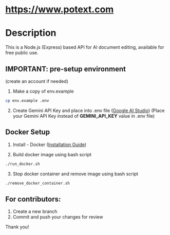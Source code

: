 # https://www.potext.com
# Description
This is a Node.js (Express) based API for AI document editing, available for free public use.

## IMPORTANT: pre-setup environment 
(create an account if needed)
1. Make a copy of env.example
```bash
cp env.example .env
```
2. Create Gemini API Key and place into .env file ([Google AI Studio](https://aistudio.google.com/app/apikey))
(Place your Gemini API Key instead of __GEMINI_API_KEY__ value in .env file)


## Docker Setup
1. Install - Docker ([Installation Guide](https://docs.docker.com/engine/install/))

2. Build docker image using bash script
```bash
./run_docker.sh
```

3. Stop docker container and remove image using bash script
```bash
./remove_docker_container.sh
```

## For contributors:
1. Create a new branch
2. Commit and push your changes for review

Thank you!
